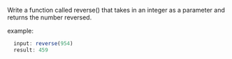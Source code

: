 Write a function called reverse() that takes in an integer as a parameter
and returns the number reversed.

example: 
```javascript
  input: reverse(954)
  result: 459
```
